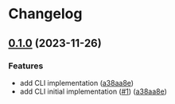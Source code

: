 # Changelog

## [0.1.0](https://github.com/go-rq/req/compare/v0.0.0...v0.1.0) (2023-11-26)


### Features

* add CLI implementation ([a38aa8e](https://github.com/go-rq/req/commit/a38aa8efa270c9f51bd84529b899c2e27da487d3))
* add CLI initial implementation ([#1](https://github.com/go-rq/req/issues/1)) ([a38aa8e](https://github.com/go-rq/req/commit/a38aa8efa270c9f51bd84529b899c2e27da487d3))

